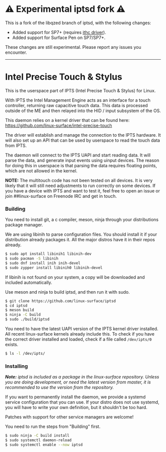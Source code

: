 # :warning: Experimental iptsd fork :warning:

This is a fork of the libqzed branch of iptsd, with the following changes:
- Added support for SP7+ (requires [ithc driver](https://github.com/quo/ithc-linux)).
- Added support for Surface Pen on SP7/SP7+.

These changes are still experimental. Please report any issues you encounter.

---

# Intel Precise Touch & Stylus

This is the userspace part of IPTS (Intel Precise Touch & Stylus) for Linux.

With IPTS the Intel Management Engine acts as an interface for a touch
controller, returning raw capacitive touch data. This data is processed
outside of the ME and then relayed into the HID / input subsystem of the OS.

This daemon relies on a kernel driver that can be found here:
https://github.com/linux-surface/intel-precise-touch

The driver will establish and manage the connection to the IPTS hardware. It
will also set up an API that can be used by userspace to read the touch data
from IPTS.

The daemon will connect to the IPTS UAPI and start reading data. It will
parse the data, and generate input events using uinput devices. The reason for
doing this in userspace is that parsing the data requires floating points,
which are not allowed in the kernel.

**NOTE:** The multitouch code has not been tested on all devices. It is
very likely that it will still need adjustments to run correctly on some
devices. If you have a device with IPTS and want to test it, feel free to
open an issue or join ##linux-surface on Freenode IRC and get in touch.

### Building
You need to install git, a c compiler, meson, ninja through your
distributions package manager.

We are using libinih to parse configuration files. You should install it
if your distribution already packages it. All the major distros have it in
their repos already.

``` bash
$ sudo apt install libinih1 libinih-dev
$ sudo pacman -S libinih
$ sudo dnf install inih inih-devel
$ sudo zypper install libinih0 libinih-devel
```

If libinih is not found on your system, a copy will be downloaded and included
automatically.

Use meson and ninja to build iptsd, and then run it with sudo.

``` bash
$ git clone https://github.com/linux-surface/iptsd
$ cd iptsd
$ meson build
$ ninja -C build
$ sudo ./build/iptsd
```

You need to have the latest UAPI version of the IPTS kernel driver installed.
All recent linux-surface kernels already include this. To check if you have the
correct driver installed and loaded, check if a file called `/dev/ipts/0` exists.

``` bash
$ ls -l /dev/ipts/
```

### Installing
***Note:** iptsd is included as a package in the linux-surface repository.
Unless you are doing development, or need the latest version from master, it is
recommended to use the version from the repository.*

If you want to permanently install the daemon, we provide a systemd service
configuration that you can use. If your distro does not use systemd, you will
have to write your own definition, but it shouldn't be too hard.

Patches with support for other service managers are welcome!

You need to run the steps from "Building" first.

```bash
$ sudo ninja -C build install
$ sudo systemctl daemon-reload
$ sudo systemctl enable --now iptsd
```

